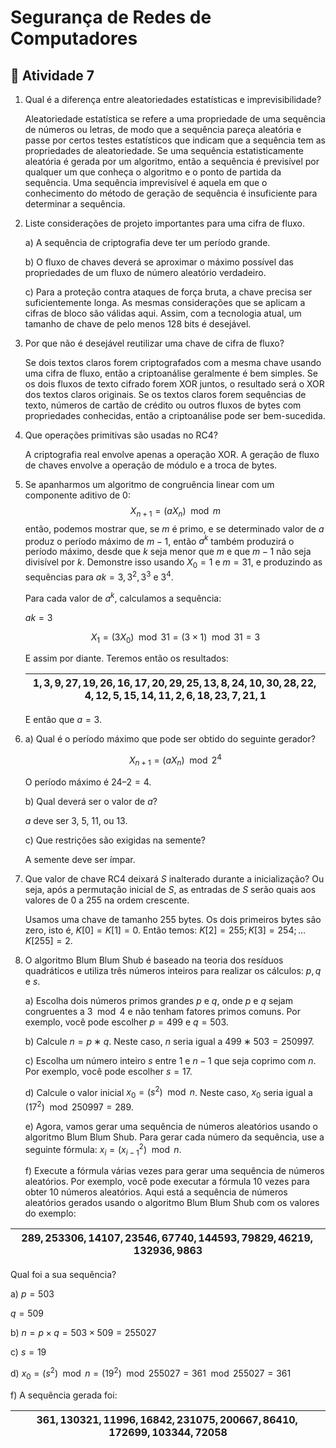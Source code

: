 ﻿# Segurança de Redes de Computadores

## :page_with_curl: Atividade 7

1. Qual é a diferença entre aleatoriedades estatísticas e imprevisibilidade?

   Aleatoriedade estatística se refere a uma propriedade de uma sequência de números ou letras, de modo que a sequência pareça aleatória e passe por certos testes estatísticos que indicam que a sequência tem as propriedades de aleatoriedade. Se uma sequência estatisticamente aleatória é gerada por um algoritmo, então a sequência é previsível por qualquer um que conheça o algoritmo e o ponto de partida da sequência. Uma sequência imprevisível é aquela em que o conhecimento do método de geração de sequência é insuficiente para determinar a sequência.

2. Liste considerações de projeto importantes para uma cifra de fluxo.

   a) A sequência de criptografia deve ter um período grande.

   b) O fluxo de chaves deverá se aproximar o máximo possível das propriedades de um fluxo de número aleatório verdadeiro.

   c) Para a proteção contra ataques de força bruta, a chave precisa ser suficientemente longa. As mesmas considerações que se aplicam a cifras de bloco são válidas aqui. Assim, com a tecnologia atual, um tamanho de chave de pelo menos 128 bits é desejável.

3. Por que não é desejável reutilizar uma chave de cifra de fluxo?

   Se dois textos claros forem criptografados com a mesma chave usando uma cifra de fluxo, então a criptoanálise geralmente é bem simples. Se os dois fluxos de texto cifrado forem XOR juntos, o resultado será o XOR dos textos claros originais. Se os textos claros forem sequências de texto, números de cartão de crédito ou outros fluxos de bytes com propriedades conhecidas, então a criptoanálise pode ser bem-sucedida.

4. Que operações primitivas são usadas no RC4?

   A criptografia real envolve apenas a operação XOR. A geração de fluxo de chaves envolve a operação de módulo e a troca de bytes.

5. Se apanharmos um algoritmo de congruência linear com um componente aditivo de 0:
   $$X_{n+1} = (aX_n) \mod m$$
   então, podemos mostrar que, se *m* é primo, e se determinado valor de $a$ produz o período máximo de $m − 1$, então $a^k$ também produzirá o período máximo, desde que $k$ seja menor que $m$ e que $m − 1$ não seja divisível por $k$. Demonstre isso usando $X_0 = 1$  e $m = 31$, e produzindo as sequências para $ak = 3, 3^2, 3^3$ e $3^4$.

   Para cada valor de $a^k$, calculamos a sequência:

   $ak = 3$

   $$X_1 = (3X_0) \mod 31 = (3×1) \mod 31 = 3$$

   	E assim por diante. Teremos então os resultados:



	|$1, 3, 9, 27, 19, 26, 16, 17, 20, 29, 25, 13, 8, 24, 10, 30, 28, 22, 4, 12, 5, 15, 14, 11, 2, 6, 18, 23, 7, 21, 1$|
	|--------------------------------------------------------------------------------------------------------------------|                                                                           
	
	E então que $a = 3$. 

6. a) Qual é o período máximo que pode ser obtido do seguinte gerador?

   $$X_{n+1} = (aX_n)  \mod 2^4 $$

   O período máximo é $24–2 = 4$.

   b) Qual deverá ser o valor de $a$?

   $a$ deve ser 3, 5, 11, ou 13.

   c) Que restrições são exigidas na semente?

   A semente deve ser ímpar.

7. Que valor de chave RC4 deixará $S$ inalterado durante a inicialização? Ou seja, após a permutação inicial de $S$, as entradas de $S$ serão quais aos valores de 0 a 255 na ordem crescente.

   Usamos uma chave de tamanho 255 bytes. Os dois primeiros bytes são zero, isto é,  $K[0] = K[1] = 0$. Então temos: $K[2] = 255; K[3] = 254; … K[255]= 2$.

8. O algoritmo Blum Blum Shub é baseado na teoria dos resíduos quadráticos e utiliza três números inteiros para realizar os cálculos: $p, q$ e $s$.

   a) Escolha dois números primos grandes $p$ e $q$, onde $p$ e $q$ sejam congruentes a $3 \mod 4$ e não tenham fatores primos comuns. Por exemplo, você pode escolher $p = 499$ e $q = 503$.

   b) Calcule $n = p ∗ q$. Neste caso, $n$ seria igual a $499 ∗ 503 = 250997$.

   c) Escolha um número inteiro $s$ entre $1$ e $n − 1$ que seja coprimo com $n$. Por exemplo, você pode escolher $s = 17$.

   d) Calcule o valor inicial $x_0 = (s^2)  \mod n$. Neste caso, $x_0$ seria igual a $(17^2) \mod 250997 = 289$.

   e) Agora, vamos gerar uma sequência de números aleatórios usando o algoritmo Blum Blum Shub. Para gerar cada número da sequência, use a seguinte fórmula: $x_i = (x_{i−1}^2) \mod n$.

   f) Execute a fórmula várias vezes para gerar uma sequência de números aleatórios. Por exemplo, você pode executar a fórmula 10 vezes para obter 10 números aleatórios. Aqui está a sequência de números aleatórios gerados usando o algoritmo Blum Blum Shub com os valores do exemplo:

|$289, 253306, 14107, 23546, 67740, 144593, 79829, 46219, 132936, 9863$|  
|----------------------------------------------------------------------|

Qual foi a sua sequência?

a) $p=503$

$q=509$

b) $n=p×q=503×509=255027$

c) $s=19$

d) $x_0​=(s^2) \mod n=(19^2) \mod 255027=361 \mod 255027=361$

f) A sequência gerada foi:

|$361,130321,11996,16842,231075,200667,86410,172699,103344,72058$|
|-|

